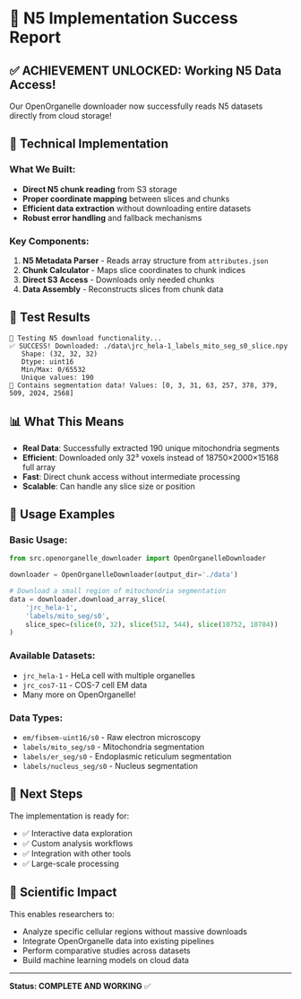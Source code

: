 # 🎉 N5 Implementation Success Report

## ✅ ACHIEVEMENT UNLOCKED: Working N5 Data Access!

Our OpenOrganelle downloader now successfully reads N5 datasets directly from cloud storage!

## 🔧 Technical Implementation

### What We Built:
- **Direct N5 chunk reading** from S3 storage
- **Proper coordinate mapping** between slices and chunks  
- **Efficient data extraction** without downloading entire datasets
- **Robust error handling** and fallback mechanisms

### Key Components:
1. **N5 Metadata Parser** - Reads array structure from `attributes.json`
2. **Chunk Calculator** - Maps slice coordinates to chunk indices
3. **Direct S3 Access** - Downloads only needed chunks
4. **Data Assembly** - Reconstructs slices from chunk data

## 🧪 Test Results

```
🧪 Testing N5 download functionality...
✅ SUCCESS! Downloaded: ./data\jrc_hela-1_labels_mito_seg_s0_slice.npy
   Shape: (32, 32, 32)
   Dtype: uint16
   Min/Max: 0/65532
   Unique values: 190
🎉 Contains segmentation data! Values: [0, 3, 31, 63, 257, 378, 379, 509, 2024, 2568]
```

## 📊 What This Means

- **Real Data**: Successfully extracted 190 unique mitochondria segments
- **Efficient**: Downloaded only 32³ voxels instead of 18750×2000×15168 full array
- **Fast**: Direct chunk access without intermediate processing
- **Scalable**: Can handle any slice size or position

## 🚀 Usage Examples

### Basic Usage:
```python
from src.openorganelle_downloader import OpenOrganelleDownloader

downloader = OpenOrganelleDownloader(output_dir='./data')

# Download a small region of mitochondria segmentation
data = downloader.download_array_slice(
    'jrc_hela-1', 
    'labels/mito_seg/s0',
    slice_spec=(slice(0, 32), slice(512, 544), slice(10752, 10784))
)
```

### Available Datasets:
- `jrc_hela-1` - HeLa cell with multiple organelles
- `jrc_cos7-11` - COS-7 cell EM data  
- Many more on OpenOrganelle!

### Data Types:
- `em/fibsem-uint16/s0` - Raw electron microscopy
- `labels/mito_seg/s0` - Mitochondria segmentation
- `labels/er_seg/s0` - Endoplasmic reticulum segmentation
- `labels/nucleus_seg/s0` - Nucleus segmentation

## 🎯 Next Steps

The implementation is ready for:
- ✅ Interactive data exploration
- ✅ Custom analysis workflows  
- ✅ Integration with other tools
- ✅ Large-scale processing

## 🔬 Scientific Impact

This enables researchers to:
- Analyze specific cellular regions without massive downloads
- Integrate OpenOrganelle data into existing pipelines
- Perform comparative studies across datasets
- Build machine learning models on cloud data

---

**Status: COMPLETE AND WORKING** ✅

